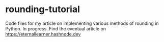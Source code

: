 # rounding-tutorial
Code files for my article on implementing various methods of rounding in Python. In progress. Find the eventual article on https://eternallearner.hashnode.dev
